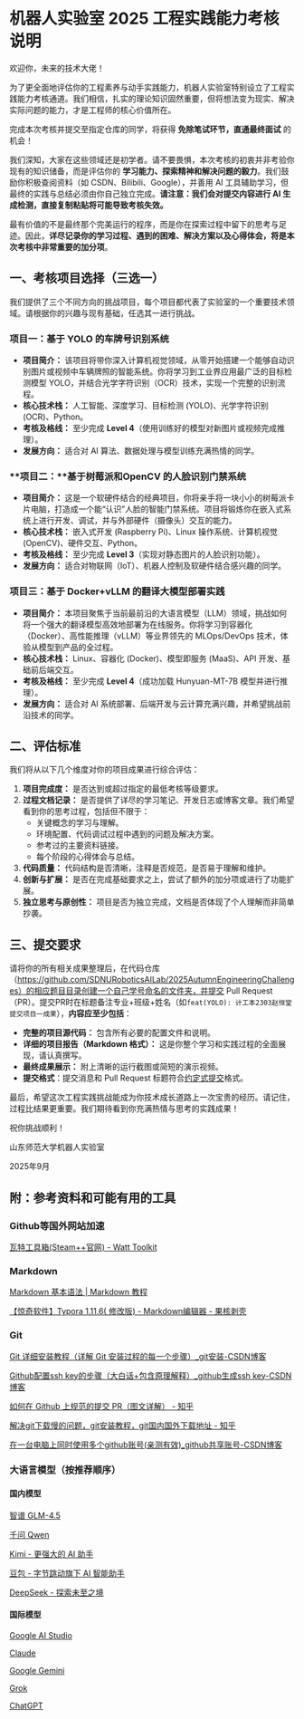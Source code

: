 # 机器人实验室 2025 工程实践能力考核说明

欢迎你，未来的技术大佬！

为了更全面地评估你的工程素养与动手实践能力，机器人实验室特别设立了工程实践能力考核通道。我们相信，扎实的理论知识固然重要，但将想法变为现实、解决实际问题的能力，才是工程师的核心价值所在。

完成本次考核并提交至指定仓库的同学，将获得 **免除笔试环节，直通最终面试** 的机会！

我们深知，大家在这些领域还是初学者。请不要畏惧，本次考核的初衷并非考验你现有的知识储备，而是评估你的 **学习能力、探索精神和解决问题的毅力**。我们鼓励你积极查阅资料（如 CSDN、Bilibili、Google），并善用 AI 工具辅助学习，但最终的实践与总结必须由你自己独立完成。**请注意：我们会对提交内容进行 AI 生成检测，直接复制粘贴将可能导致考核失效。**

最有价值的不是最终那个完美运行的程序，而是你在探索过程中留下的思考与足迹。因此，**详尽记录你的学习过程、遇到的困难、解决方案以及心得体会，将是本次考核中非常重要的加分项**。

## 一、考核项目选择（三选一）

我们提供了三个不同方向的挑战项目，每个项目都代表了实验室的一个重要技术领域。请根据你的兴趣与现有基础，任选其一进行挑战。

### 项目一：基于 YOLO 的车牌号识别系统

*   **项目简介：** 该项目将带你深入计算机视觉领域，从零开始搭建一个能够自动识别图片或视频中车辆牌照的智能系统。你将学习到工业界应用最广泛的目标检测模型 YOLO，并结合光学字符识别（OCR）技术，实现一个完整的识别流程。
*   **核心技术栈：** 人工智能、深度学习、目标检测 (YOLO)、光学字符识别 (OCR)、Python。
*   **考核及格线：** 至少完成 **Level 4**（使用训练好的模型对新图片或视频完成推理）。
*   **发展方向：** 适合对 AI 算法、数据处理与模型训练充满热情的同学。

### **项目二：**基于树莓派和OpenCV 的人脸识别门禁系统

*   **项目简介：** 这是一个软硬件结合的经典项目，你将亲手将一块小小的树莓派卡片电脑，打造成一个能“认识”人脸的智能门禁系统。项目将锻炼你在嵌入式系统上进行开发、调试，并与外部硬件（摄像头）交互的能力。
*   **核心技术栈：** 嵌入式开发 (Raspberry Pi)、Linux 操作系统、计算机视觉 (OpenCV)、硬件交互、Python。
*   **考核及格线：** 至少完成 **Level 3**（实现对静态图片的人脸识别功能）。
*   **发展方向：** 适合对物联网（IoT）、机器人控制及软硬件结合感兴趣的同学。

### 项目三：基于 Docker+vLLM 的翻译大模型部署实践

*   **项目简介：** 本项目聚焦于当前最前沿的大语言模型（LLM）领域，挑战如何将一个强大的翻译模型高效地部署为在线服务。你将学习到容器化（Docker）、高性能推理（vLLM）等业界领先的 MLOps/DevOps 技术，体验从模型到产品的全过程。
*   **核心技术栈：** Linux、容器化 (Docker)、模型即服务 (MaaS)、API 开发、基础前后端交互。
*   **考核及格线：** 至少完成 **Level 4**（成功加载 Hunyuan-MT-7B 模型并进行推理）。
*   **发展方向：** 适合对 AI 系统部署、后端开发与云计算充满兴趣，并希望挑战前沿技术的同学。

## 二、评估标准

我们将从以下几个维度对你的项目成果进行综合评估：

1.  **项目完成度：** 是否达到或超过指定的最低考核等级要求。
2.  **过程文档记录：** 是否提供了详尽的学习笔记、开发日志或博客文章。我们希望看到你的思考过程，包括但不限于：
    *   关键概念的学习与理解。
    *   环境配置、代码调试过程中遇到的问题及解决方案。
    *   参考过的主要资料链接。
    *   每个阶段的心得体会与总结。
3.  **代码质量：** 代码结构是否清晰，注释是否规范，是否易于理解和维护。
4.  **创新与扩展：** 是否在完成基础要求之上，尝试了额外的加分项或进行了功能扩展。
5.  **独立思考与原创性：** 项目是否为独立完成，文档是否体现了个人理解而非简单抄袭。

## 三、提交要求

请将你的所有相关成果整理后，在代码仓库（https://github.com/SDNURoboticsAILab/2025AutumnEngineeringChallenges）的相应题目目录创建一个自己学号命名的文件夹，并提交 Pull Request（PR）。提交PR时在标题备注专业+班级+姓名（如`feat(YOLO): 计工本2303赵恒堂提交项目一成果`），**内容应至少包括**：

*   **完整的项目源代码：** 包含所有必要的配置文件和说明。
*   **详细的项目报告（Markdown 格式）：** 这是你整个学习和实践过程的全面展现，请认真撰写。
*   **最终成果展示：** 附上清晰的运行截图或简短的演示视频。
*   **提交格式**：提交消息和 Pull Request 标题符合[约定式提交](https://www.conventionalcommits.org/zh-hans/v1.0.0/)格式。

最后，希望这次工程实践挑战能成为你技术成长道路上一次宝贵的经历。请记住，过程比结果更重要。我们期待看到你充满热情与思考的实践成果！

祝你挑战顺利！

山东师范大学机器人实验室

2025年9月

## 附：参考资料和可能有用的工具

### Github等国外网站加速

[瓦特工具箱(Steam++官网) - Watt Toolkit](https://steampp.net/)

### Markdown

[Markdown 基本语法 | Markdown 教程](https://markdown.com.cn/basic-syntax/)

[【惊奇软件】Typora 1.11.6( 修改版) - Markdown编辑器 - 果核剥壳](https://www.ghxi.com/typora.html)

### Git

[Git 详细安装教程（详解 Git 安装过程的每一个步骤）_git安装-CSDN博客](https://blog.csdn.net/mukes/article/details/115693833)

[Github配置ssh key的步骤（大白话+包含原理解释）_github生成ssh key-CSDN博客](https://blog.csdn.net/weixin_42310154/article/details/118340458)

[如何在 Github 上规范的提交 PR（图文详解） - 知乎](https://zhuanlan.zhihu.com/p/584834288)

[解决git下载慢的问题，git安装教程，git国内国外下载地址 - 知乎](https://zhuanlan.zhihu.com/p/5857028723)

[在一台电脑上同时使用多个github账号(亲测有效)_github共享账号-CSDN博客](https://blog.csdn.net/qq_43199318/article/details/103469792)

### 大语言模型（按推荐顺序）

#### 国内模型

[智谱 GLM-4.5](https://chat.z.ai/)

[千问 Qwen](https://chat.qwen.ai/)

[Kimi - 更强大的 AI 助手](https://www.kimi.com/)

[豆包 - 字节跳动旗下 AI 智能助手](https://www.doubao.com/chat/)

[DeepSeek - 探索未至之境](https://chat.deepseek.com/sign_in)

#### 国际模型

[Google AI Studio](https://aistudio.google.com/welcome)

[Claude](https://claude.ai/)

[Google Gemini](https://gemini.google.com/app)

[Grok](https://grok.com/)

[ChatGPT](https://chatgpt.com/)

